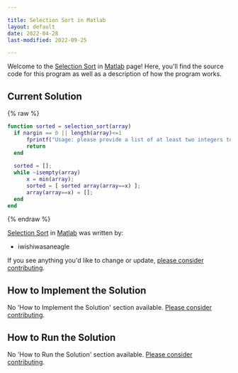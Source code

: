 ```yaml
---

title: Selection Sort in Matlab
layout: default
date: 2022-04-28
last-modified: 2022-09-25

---
```


Welcome to the [Selection Sort](https://sampleprograms.io/projects/selection-sort) in [Matlab](https://sampleprograms.io/languages/matlab) page! Here, you'll find the source code for this program as well as a description of how the program works.

## Current Solution

{% raw %}

```matlab
function sorted = selection_sort(array)
  if nargin == 0 || length(array)<=1
      fprintf("Usage: please provide a list of at least two integers to sort in the format [1 2 3 4 5]\n");
      return
  end  
  
  sorted = [];
  while ~isempty(array)
      x = min(array);
      sorted = [ sorted array(array==x) ];
      array(array==x) = [];  
  end
end
```

{% endraw %}

[Selection Sort](https://sampleprograms.io/projects/selection-sort) in [Matlab](https://sampleprograms.io/languages/matlab) was written by:

- iwishiwasaneagle

If you see anything you'd like to change or update, [please consider contributing](https://github.com/TheRenegadeCoder/sample-programs).

## How to Implement the Solution

No 'How to Implement the Solution' section available. [Please consider contributing](https://github.com/TheRenegadeCoder/sample-programs-website).

## How to Run the Solution

No 'How to Run the Solution' section available. [Please consider contributing](https://github.com/TheRenegadeCoder/sample-programs-website).